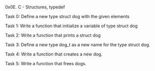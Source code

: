 0x0E. C - Structures, typedef


Task 0: Define a new type struct dog with the given elements

Task 1: Write a function that initialize a variable of type struct dog

Task 2: Write a function that prints a struct dog

Task 3: Define a new type dog_t as a new name for the type struct dog.

Task 4: Write a function that creates a new dog.

Task 5:  Write a function that frees dogs.
